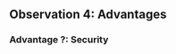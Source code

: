 ## Observation 4: Advantages  

### Advantage ?: Security  

<!-- By the nature of ownership, business owners and the like are positively incentivized to utilize private surveillance on their own premises, as crime deterrent or even to catch a ~~killer~~ burglar, should the situation arise. Surveillance cameras are fairly cheap ?cite ?source, which is why most businesses, especially in larger cities (where crime is higher) employ their use. -->

